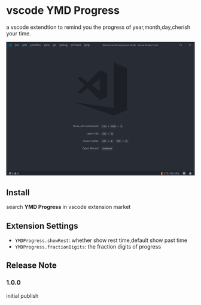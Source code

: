 # vscode YMD Progress

a vscode extendtion to remind you the progress of year,month,day,cherish your time.

![screenshot](./screenshot.png)


## Install

search **YMD Progress** in vscode extension market

## Extension Settings

- `YMDProgress.showRest`: whether show rest time,default show past time
- `YMDProgress.fractionDigits`: the fraction digits of progress



## Release Note
### 1.0.0

initial publish

